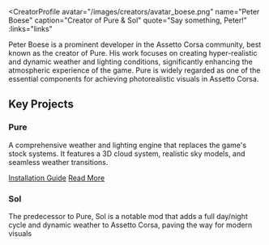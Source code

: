 <script setup>
const links = [
  { kind: 'patreon', href: 'https://www.patreon.com/peterboese', label: 'Patreon' },
  { kind: 'youtube', href: 'https://www.youtube.com/@onlyletterandnumber', label: 'YouTube' }
]
</script>

<CreatorProfile
  avatar="/images/creators/avatar_boese.png"
  name="Peter Boese"
  caption="Creator of Pure & Sol"
  quote="Say something, Peter!"
  :links="links"
>

Peter Boese is a prominent developer in the Assetto Corsa community, best known as the creator of Pure. His work focuses on creating hyper-realistic and dynamic weather and lighting conditions, significantly enhancing the atmospheric experience of the game. Pure is widely regarded as one of the essential components for achieving photorealistic visuals in Assetto Corsa.

<div class="key-projects">
  <h2 class="kp-title">Key Projects</h2>
  <div class="kp-grid">
    <div class="kp-card">
      <h3 class="kp-card-title">Pure</h3>
      <p class="kp-card-desc">A comprehensive weather and lighting engine that replaces the game's stock systems. It features a 3D cloud system, realistic sky models, and seamless weather transitions.</p>
      <div class="kp-card-links">
        <a class="kp-card-link open-book" href="/assetto-corsa-arc/guides/setup/installing-pure.html">Installation Guide</a>
        <a class="kp-card-link read-more" href="https://www.patreon.com/peterboese" target="_blank" rel="noopener">Read More</a>
      </div>
    </div>
    <div class="kp-card">
      <h3 class="kp-card-title">Sol <Badge type="danger" text="discontinued"/></h3>
      <p class="kp-card-desc">The predecessor to Pure, Sol is a notable mod that adds a full day/night cycle and dynamic weather to Assetto Corsa, paving the way for modern 
      visuals</p>
    </div>
  </div>
</div>

</CreatorProfile>